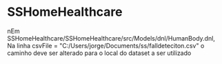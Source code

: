 # SSHomeHealthcare

nEm SSHomeHealthcare/SSHomeHealthcare/src/Models/dnl/HumanBody.dnl, Na linha csvFile = "C:/Users/jorge/Documents/ss/falldeteciton.csv" o caminho deve ser alterado para o local do dataset a ser utilizado
